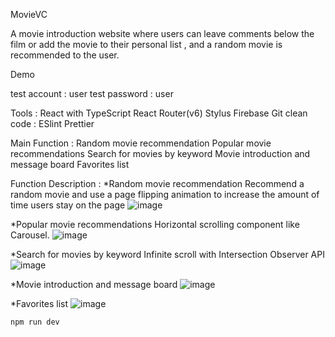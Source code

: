 MovieVC

A movie introduction website where users can leave comments below the film or add the movie to their personal list , and a random movie is recommended to the user.

Demo

test account : user
test password : user

Tools :
React with TypeScript
React Router(v6)
Stylus
Firebase
Git
clean code : ESlint Prettier


Main Function :
Random movie recommendation
Popular movie recommendations
Search for movies by keyword
Movie introduction and message board
Favorites list

Function Description :
*Random movie recommendation
Recommend a random movie and use a page flipping animation to increase the amount of time users stay on the page
![image](url)


*Popular movie recommendations
Horizontal scrolling component like Carousel.
![image](url2)


*Search for movies by keyword
Infinite scroll with Intersection Observer API
![image](url3)

*Movie introduction and message board
![image](url4)

*Favorites list
![image](url5)

```js
npm run dev
```

